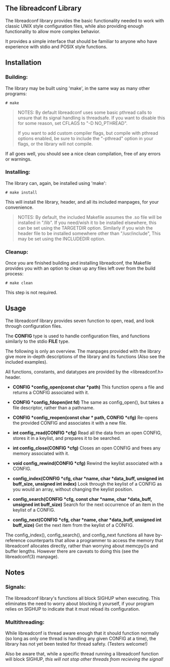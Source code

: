 ## The  libreadconf Library
The libreadconf library provides the basic functionality needed to work with classic UNIX style configuration files, while also providing enough functionality to allow more complex behavior.

It provides a simple interface that should be familiar to anyone who have experience with stdio and POSIX style functions.

## Installation
### Building:
The library may be built using 'make', in the same way as many other programs:

	# make
> NOTES:
> By default libreadconf uses some basic pthread calls to unsure that its signal handling is threadsafe.
> If you want to disable this for some reason, set CFLAGS to "-D NO_PTHREAD".
>
> If you want to add custom compiler flags, but compile with pthread options enabled, be sure to include the "-pthread" option in your flags, or the library will not compile.

If all goes well, you should see a nice clean compilation, free of any errors or warnings.

### Installing:
The library can, again, be installed using 'make':

	# make install
This will install the library, header, and all its included manpages, for your convenience.
> NOTES:
> By default, the included Makefile assumes the .so file will be installed in "/lib". If you need/wish it to be installed elsewhere, this can be set using the TARGETDIR option.
> Similarly if you wish the header file to be installed somewhere other than "/usr/include", This may be set using the INCLUDEDIR option.

### Cleanup:
Once you are finished building and installing libreadconf, the Makefile provides you with an option to clean up any files left over from the build process:

	# make clean
This step is not required.

## Usage
The libreadconf library provides seven function to open, read, and look through configuration files.

The **CONFIG** type is used to handle configuration files, and functions similarly to the stdio **FILE** type.

The following is only an overview. The manpages provided with the library give more in-depth descriptions of the library and its functions (Also see the included examples).

All functions, constants, and datatypes are provided by the <libreadconf.h> header.

* **CONFIG \*config_open(const char \*path)**
This function opens a file and returns a CONFIG associated with it.

* **CONFIG \*config_fdopen(int fd)**
The same as config_open(), but takes a file descriptor, rather than a pathname.

* **CONFIG \*config_reopen(const char \* path, CONFIG \*cfg)**
Re-opens the provided CONFIG and associates it with a new file.

* **int config_read(CONFIG \*cfg)**
Read all the data from an open CONFIG, stores it in a keylist, and prepares it to be searched.

* **int config_close(CONFIG \*cfg)**
Closes an open CONFIG and frees any memory associated with it.

* **void config_rewind(CONFIG \*cfg)**
Rewind the keylist associated with a CONFIG.

* **config_index(CONFIG \*cfg, char \*name, char \*data_buff, unsigned int buff_size, unsigned int index)**
Look through the keylist of a CONFIG as you would an array, without changing the keylist position.

* **config_search(CONFIG \*cfg, const char \*name, char \*data_buff, unsigned int buff_size)**
Search for the next occurrence of an item in the keylist of a CONFIG.

* **config_next(CONFIG \*cfg, char \*name, char \*data_buff, unsigned int buff_size)**
Get the next item from the keylist of a CONFIG.

The config_index(), config_search(), and config_next functions all have by-reference counterparts that allow a programmer to access the memory that libreadconf allocates directly, rather than worrying about memcpy()s and buffer lengths. However there are caveats to doing this (see the libreadconf(3) manpage).

## Notes
### Signals:
The libreadconf library's functions all block SIGHUP when executing. This eliminates the need to worry about blocking it yourself, if your program relies on SIGHUP to indicate that it must reload its configuration.

### Multithreading:
While libreadconf is thread aware enough that it should function normally (so long as only one thread is handling any given CONFIG at a time), the library has not yet been tested for thread safety. (Testers welcome!)

Also be aware that, while a specific thread running a libreadconf function will block SIGHUP, *this will not stop other threads from recieving the signal!*
